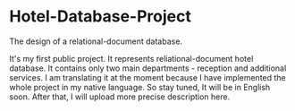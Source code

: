 # Hotel-Database-Project
The design of a relational-document database.

It's my first public project. 
It represents reliational-document hotel database. It contains only two main departments - reception and additional services.
I am translating it at the moment because I have implemented the whole project in my native language. So stay tuned, It will be in English soon.
After that, I will upload more precise description here. 

